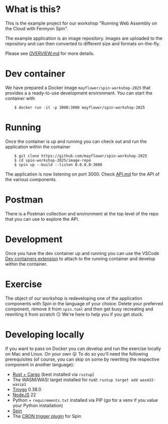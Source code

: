 # What is this?

This is the example project for our workshop
"Running Web Assembly on the Cloud with Fermyon Spin".

The example application is an image repository. Images are uploaded to
the repository and can then converted to different size and formats
on-the-fly.

Please see [OVERVIEW.md](OVERVIEW.md) for more details.

# Dev container

We have prepared a Docker image `mayflower/spin-workshop-2025` that provides a
a ready-to-use development environment. You can start the container with

```
    $ docker run -it -p 3000:3000 mayflower/spin-workshop-2025
```

# Running

Once the container is up and running you can check out and run the application
within the container

```
    $ git clone https://github.com/mayflower/spin-workshop-2025
    $ cd spin-workshop-2025/image-repo
    $ spin up --build --listen 0.0.0.0:3000
```

The application is now listening on port 3000. Check [API.md](API.md) for the API of the
various components.

# Postman

There is a Postman collection and environment at the top level of the repo that you
can use to explore the API.

# Development

Once you have the dev container up and running you can use the VSCode
[Dev containers extension](https://code.visualstudio.com/docs/devcontainers/containers)
to attach to the running container and develop within the container.

# Exercise

The object of our workshop is redeveloping one of the application components
with Spin in the language of your choice. Delete your preferred component,
remove it from `spin.toml` and then get busy recreating and rewriting it from
scratch 😏 We're here to help you if you get stuck.

# Developing locally

If you want to pass on Docker you can develop and run the exercise locally on
Mac and Linux. On your own 😛 To do so you'll need the following prerequisites
(of course, you can skip on some by rewriting the respective component in
another language):

* [Rust + Cargo](https://www.rust-lang.org/tools/install) (best installed via `rustup`)
* The WASM/WASI target installed for rust: `rustup target add wasm32-wasip1`
* [Tinygo](https://tinygo.org/getting-started/install/) 0.38.0
* [NodeJS](https://nodejs.org/en/download) 22
* Python + `requirements.txt` installed via PIP (go for a venv if you value your
  Python installation)
* [Spin](https://spinframework.dev/v2/install)
* The [CRON trigger plugin](https://www.fermyon.com/blog/spin-cron-trigger) for Spin
